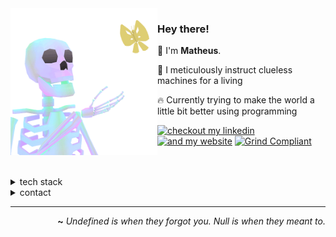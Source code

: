 <img align="left" src="https://raw.githubusercontent.com/matheussousaf/matheussousaf/refs/heads/master/assets/skelly2.gif" width="235">


### Hey there!  

👋 I'm **Matheus**.

🥷 I meticulously instruct clueless machines for a living 

🔥 Currently trying to make the world a little bit better using programming  

[![checkout my linkedin](https://img.shields.io/badge/check_out_my_linkedin-313131?style=flat)](https://linkedin.com/in/matheussousaf) 
[![and my website](https://img.shields.io/badge/and_my_website-313131?style=flat)](https://matheussousaf.dev)
[![Grind Compliant](https://img.shields.io/badge/Grind-Compliant-blue?style=flat&labelColor=545454&color=313131)](https://github.com/grindhousedev/grindlines)

<br>
<br>

<details>
<summary>tech stack</summary>
<br>
<div align="center">

Javascript | Typescript | Python | Dart | Go
<br>
React | Next | Node | Nest | Express | Fastify | Koa
<br>
AWS | GCP | Docker | Kubernetes
<br>
MySQL | PostgreSQL | MongoDB | Redis
<br>
RabbitMQ | Kafka
<br>
HTML5 | CSS3 | SASS | SCSS

</div>

</details>
<details>
<summary>contact</summary>
<br>
<div align="center">

<matheussousaf.js@gmail.com> 

Discord • <a href="https://discord.com/users/1101820235566305290" target="_blank">@matheussousaf.js</a><br>

[🌐 Website](https://matheussousaf.dev) • [🐦 Twitter/X](https://x.com/matheussousaf4)

</div>
</br>
</details>

---

<div align="right">

**~** _Undefined is when they forgot you. Null is when they meant to._

</div>